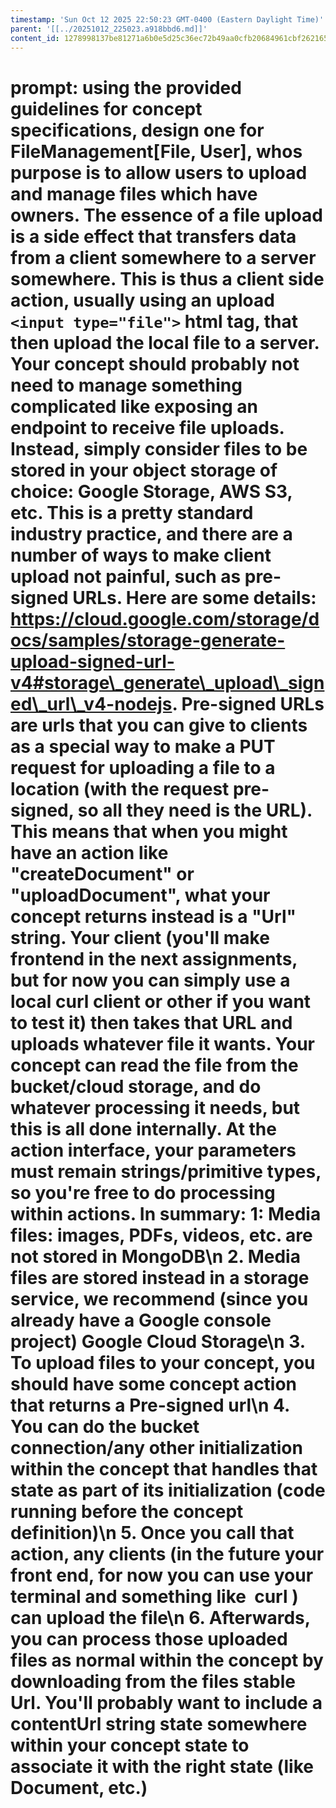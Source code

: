 ```yaml
---
timestamp: 'Sun Oct 12 2025 22:50:23 GMT-0400 (Eastern Daylight Time)'
parent: '[[../20251012_225023.a918bbd6.md]]'
content_id: 1278998137be81271a6b0e5d25c36ec72b49aa0cfb20684961cbf262165f9647
---
```


# prompt: using the provided guidelines for concept specifications, design one for FileManagement\[File, User], whos purpose is to allow users to upload and manage files which have owners. The essence of a file upload is a side effect that transfers data from a client somewhere to a server somewhere. This is thus a client side action, usually using an upload `<input type="file">` html tag, that then upload the local file to a server. Your concept should probably not need to manage something complicated like exposing an endpoint to receive file uploads. Instead, simply consider files to be stored in your object storage of choice: Google Storage, AWS S3, etc. This is a pretty standard industry practice, and there are a number of ways to make client upload not painful, such as pre-signed URLs. Here are some details: https://cloud.google.com/storage/docs/samples/storage-generate-upload-signed-url-v4#storage\_generate\_upload\_signed\_url\_v4-nodejs. Pre-signed URLs are urls that you can give to clients as a special way to make a PUT request for uploading a file to a location (with the request pre-signed, so all they need is the URL). This means that when you might have an action like "createDocument" or "uploadDocument", what your concept returns instead is a "Url" string. Your client (you'll make frontend in the next assignments, but for now you can simply use a local curl client or other if you want to test it) then takes that URL and uploads whatever file it wants. Your concept can read the file from the bucket/cloud storage, and do whatever processing it needs, but this is all done internally. At the action interface, your parameters must remain strings/primitive types, so you're free to do processing within actions. In summary: 1: Media files: images, PDFs, videos, etc. are not stored in MongoDB\n 2. Media files are stored instead in a storage service, we recommend (since you already have a Google console project) Google Cloud Storage\n 3. To upload files to your concept, you should have some concept action that returns a Pre-signed url\n 4. You can do the bucket connection/any other initialization within the concept that handles that state as part of its initialization (code running before the concept definition)\n 5. Once you call that action, any clients (in the future your front end, for now you can use your terminal and something like  curl ) can upload the file\n 6. Afterwards, you can process those uploaded files as normal within the concept by downloading from the files stable Url. You'll probably want to include a contentUrl string state somewhere within your concept state to associate it with the right state (like Document, etc.)
